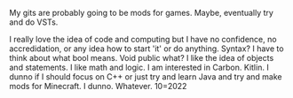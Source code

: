 My gits are probably going to be mods for games.  Maybe, eventually try and do VSTs.

I really love the idea of code and computing but I have no confidence, no accredidation, or any idea how to start 'it' or do anything.  Syntax?  I have to think about what bool means.  Void public what?  I like the idea of objects and statements.  I like math and logic.  I am interested in Carbon.  Kitlin.
I dunno if I should focus on C++ or just try and learn Java and try and make mods for Minecraft.  I dunno.  Whatever.
10=2022
